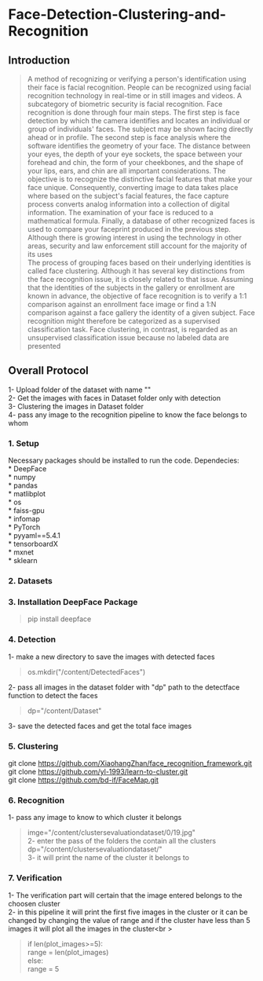 # Face-Detection-Clustering-and-Recognition
## Introduction

>A method of recognizing or verifying a person's identification using their face is facial recognition. People can be recognized using facial recognition technology in real-time or in still images and videos. A subcategory of biometric security is facial recognition. Face recognition is done through four main steps. The first step is face detection by which the camera identifies and locates an individual or group of individuals' faces. The subject may be shown facing directly ahead or in profile. The second step is face analysis where the software identifies the geometry of your face. The distance between your eyes, the depth of your eye sockets, the space between your forehead and chin, the form of your cheekbones, and the shape of your lips, ears, and chin are all important considerations. The objective is to recognize the distinctive facial features that make your face unique. Consequently, converting image to data takes place where based on the subject's facial features, the face capture process converts analog information into a collection of digital information. The examination of your face is reduced to a mathematical formula. Finally, a database of other recognized faces is used to compare your faceprint produced in the previous step. Although there is growing interest in using the technology in other areas, security and law enforcement still account for the majority of its uses <br />
<space>The process of grouping faces based on their underlying identities is called face clustering. Although it has several key distinctions from the face recognition issue, it is closely related to that issue. Assuming that the identities of the subjects in the gallery or enrollment are known in advance, the objective of face recognition is to verify a 1:1 comparison against an enrollment face image or find a 1:N comparison against a face gallery the identity of a given subject. Face recognition might therefore be categorized as a supervised classification task. Face clustering, in contrast, is regarded as an unsupervised classification issue because no labeled data are presented
  

## Overall Protocol
  1- Upload folder of the dataset with name "" <br />
  2- Get the images with faces in Dataset folder only with detection <br />
  3- Clustering the images in Dataset folder  <br />
  4- pass any image to the recognition pipeline to know the face belongs to whom <br />
  

### 1. Setup
  Necessary packages should be installed to run the code. Dependecies:<br />
    * DeepFace<br />
    * numpy<br />
    * pandas<br />
    * matlibplot<br />
    * os<br />
    * faiss-gpu <br />
    * infomap <br />
    * PyTorch <br />
    * pyyaml==5.4.1 <br />
    * tensorboardX <br />
    * mxnet <br />
    * sklearn <br />
### 2. Datasets
  
### 3. Installation DeepFace Package
>pip install deepface  
### 4. Detection
  1- make a new directory to save the images with detected faces<br />
  >os.mkdir("/content/DetectedFaces")<br />
  
  2- pass all images in the dataset folder with "dp" path to the detectface function to detect the faces<br />
  >dp="/content/Dataset"<br />
  
  3- save the detected faces and get the total face images<br />
  
### 5. Clustering
 git clone https://github.com/XiaohangZhan/face_recognition_framework.git <br />
 git clone https://github.com/yl-1993/learn-to-cluster.git <br />
 git clone https://github.com/bd-if/FaceMap.git <br />
 
### 6. Recognition
  1- pass any image to know to which cluster it belongs<br />
  > imge="/content/clustersevaluationdataset/0/19.jpg" <br />
  2- enter the pass of the folders the contain all the clusters<br />
  > dp="/content/clustersevaluationdataset/"<br />
  3- it will print the name of the cluster it belongs to<br />
  
### 7. Verification
  1- The verification part will certain that the image entered belongs to the choosen cluster<br />
  2- in this pipeline it will print the first five images in the cluster or it can be changed by changing the value of range and if the cluster have less than 5 images it will plot all the images in the cluster<br \>
 > if len(plot_images>=5):<br />
  range = len(plot_images)<br />
else:<br />
  range = 5<br />
  
  
  
